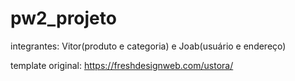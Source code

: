 # pw2_projeto

integrantes: Vitor(produto e categoria) e Joab(usuário e endereço)

template original: https://freshdesignweb.com/ustora/
